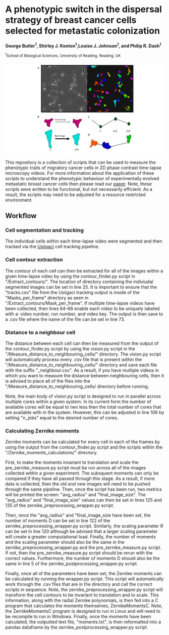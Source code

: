 # A phenotypic switch in the dispersal strategy of breast cancer cells selected for metastatic colonization

**George Butler<sup>1</sup>, Shirley J. Keeton<sup>1</sup>,Louise J. Johnson<sup>1</sup>, and Philip R. Dash<sup>1</sup>**

<sup><sup>1</sup>School of Biological Sciences, University of Reading, Reading, UK</sup>

	
![quantifying_dispersal_example](/Readme_example_image/quantifying_dispersal.jpg)

This repository is a collection of scripts that can be used to measure the phenotypic traits of migratory cancer cells in 2D phase contrast time-lapse microscopy videos. For more information about the application of these scripts to understand the phenotypic behaviour of experimentally evolved metastatic breast cancer cells then please read our [paper](https://royalsocietypublishing.org/doi/full/10.1098/rspb.2020.2523). Note, these scripts were written to be functional, but not necessarily efficient. As a result, the scripts may need to be adjusted for a resource restricted environment.  



## Workflow
### Cell segmentation and tracking 
The individual cells within each time-lapse video were segmented and then tracked via the [Usiigaci](https://github.com/oist/Usiigaci) cell tracking pipeline. 

### Cell contour extraction 
The contour of each cell can then be extracted for all of the images within a given time-lapse video by using the contour_finder.py script in "/Extract_contours/". The location of directory containing the indiviudal segmented images can be set in line 25. It is important to ensure that the "tracks.csv" file from the Usiigaci tracking output is inside of the "Masks_per_frame" directory as seen in "/Extract_contours/Mask_per_frame". If multiple time-lapse videos have been collected, then lines 64-66 enable each video to be uniquely labeled with a: video number, run number, and video key. The output is then save to a .csv file where the name of the file can be set in line 73. 

### Distance to a neighbour cell
The distance between each cell can then be measured from the output of the contour_finder.py script by using the vision.py script in the "/Measure_distance_to_neighbouring_cells/" directory. The vision.py script will automatically process every .csv file that is present within the "/Measure_distance_to_neighbouring_cells/" directory and save each file with the suffix "_neighbour.csv". As a result, if you have multiple videos in which you want to measure the distance between neighbouring cells, then it is advised to place all of the files into the "/Measure_distance_to_neighbouring_cells/ directory before running. 

Note, the main body of vision.py script is designed to run in parallel across multiple cores within a given system. In its current form the number of available cores will be equal to two less then the total number of cores that are available with in the system. However, this can be adjusted in line 106 by setting "n_jobs" equal to the desired number of cores. 

### Calculating Zernike moments 
Zernike moments can be calculated for every cell in each of the frames by using the output from the contour_finder.py script and the scripts within the "/Zernike_moments_calculations/" directory. 

First, to make the moments invariant to translation and scale the pre_zernike_measure.py script must be run across all of the images collected within a given experiment. The subsquent moments can only be compared if they have all passed through this stage. As a result, if more data is collected, then the old and new images will need to be pushed through the same pipeline. Then, once the script has been run, two metrics will be printed the screen: "avg_radius" and "final_image_size". The "avg_radius" and "final_image_size" values can then be set in lines 125 and 135 of the zernike_preprocessing_wrapper.py script. 

Then, once the "avg_radius" and "final_image_size have been set, the number of moments D can be set in line 122 of the zernike_preprocessing_wrapper.py script. Similarly, the scaling parameter R can be set in line 120 although be advised that a larger scaling parameter will create a greater computational load. Finally, the number of moments and the scaling parameter should also be the same in the zernike_preprocessing_wrapper.py and the pre_zernike_measure.py script. If not, then the pre_zernike_measure.py script should be rerun with the correct values. Furthermore, the number of moments D should also be the same in line 5 of the zernike_postprocessing_wrapper.py script.

Finally, once all of the parameters have been set, the Zernike moments can be calculated by running the wrapper.py script. This script will automatically work through the .csv files that are in the directory and call the correct scripts in sequence. Note, the zernike_preprocessing_wrapper.py script will transform the cell contours to be invariant to translation and to scale. This information, along with the radial Zernike polynomials, is then fed into a C program that calculates the moments themselves, ZernikeMomentsC. Note, the ZernikeMomentsC program is designed to run in Linux and will need to be recompile to run in Windows. Finally, once the moments have been calculated, the outputted text file, "moments.txt", is then reformatted into a pandas dataframe by the zernike_postprocessing_wrapper.py script. 



